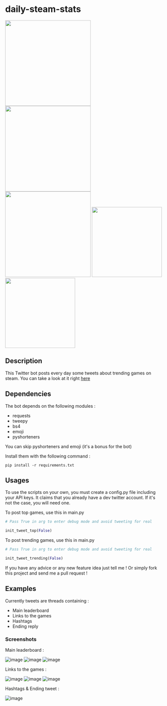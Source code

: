 # daily-steam-stats


<img src="https://img.shields.io/twitter/follow/DailySteamStats?label=Follow%20my%20bot%20%21%20%40DailySteamStats&style=for-the-badge" width="275">
<img src="https://img.shields.io/github/followers/icepick4?label=Follow%20me%20on%20GitHub%20%21%20@icepick4&style=for-the-badge" width="275">
<img src="https://img.shields.io/github/last-commit/icepick4/daily-steam-stats?style=for-the-badge" width="275">
<img src="https://forthebadge.com/images/badges/made-with-python.svg" width="225">
<img src="https://user-images.githubusercontent.com/82316285/197398864-cff7ae60-efdb-4858-ab13-54a861ed0dd1.svg" width="225">

## Description

This Twitter bot posts every day some tweets about trending games on steam.
You can take a look at it right [here](https://www.twitter.com/dailysteamstats)

## Dependencies

The bot depends on the following modules :

- requests
- tweepy
- bs4
- emoji
- pyshorteners

You can skip pyshorteners and emoji (it's a bonus for the bot)

Install them with the following command :

```
pip install -r requirements.txt
```

## Usages 

To use the scripts on your own, you must create a config.py file including your API keys. 
It claims that you already have a dev twitter account. If it's not the case, you will need one.

To post top games, use this in main.py
```python
# Pass True in arg to enter debug mode and avoid tweeting for real

init_tweet_top(False)
```

To post trending games, use this in main.py
```python
# Pass True in arg to enter debug mode and avoid tweeting for real

init_tweet_trending(False)
```
If you have any advice or any new feature idea just tell me !
Or simply fork this project and send me a pull request !

## Examples 

Currently tweets are threads containing :

- Main leaderboard
- Links to the games
- Hashtags
- Ending reply

### Screenshots 

Main leaderboard :

![image](https://user-images.githubusercontent.com/82316285/197399238-138e4040-dc8b-4cba-acda-403d59609e5b.png)
![image](https://user-images.githubusercontent.com/82316285/197399341-bda2ba8b-be00-4658-9f84-1ab586e6329d.png)
![image](https://user-images.githubusercontent.com/82316285/197399445-56d76586-cfaf-42dd-b5fa-5e8d62edc860.png)

Links to the games :

![image](https://user-images.githubusercontent.com/82316285/197399372-5daf6964-0f3c-40ac-b3b3-3c6fcd8cf76c.png)
![image](https://user-images.githubusercontent.com/82316285/197399468-d7481220-2583-47d7-bcb8-761dd31b6867.png)
![image](https://user-images.githubusercontent.com/82316285/197399478-6a6d9765-889b-4fb1-b30a-f97dbda79677.png)


Hashtags & Ending tweet :

![image](https://user-images.githubusercontent.com/82316285/197399417-35c94e07-13f5-40dc-92e9-b439ae88c1ee.png)




